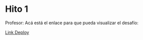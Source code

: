 <h1>Hito 1</h1> 

<p>Profesor: Acá está el enlace para que pueda visualizar el desafío:</p>
<a href="https://hito-1.vercel.app/">Link Deploy</a>
